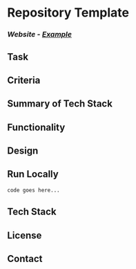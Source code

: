 # Repository Template

### *Website - [Example](http://www.example.com/*)*


## Task
<!-- Add text here -->

## Criteria
<!-- Add text here -->

## Summary of Tech Stack
<!-- Add text here -->

## Functionality
<!-- Add text here -->

## Design
<!-- Add text here -->

## Run Locally 
<!-- Add text here -->
```bash
code goes here...
```

## Tech Stack
<!-- Add text here -->

## License
<!-- Add links here -->

## Contact
<!-- Add links here -->
